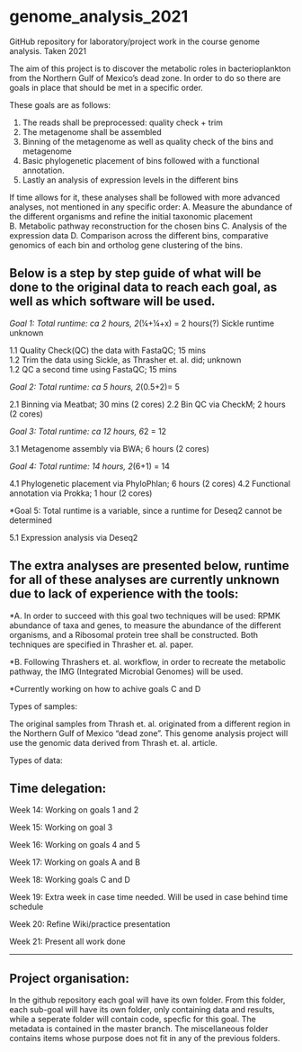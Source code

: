 # genome_analysis_2021
GitHub repository for laboratory/project work in the course genome analysis. Taken 2021


The aim of this project is to discover the metabolic roles in bacterioplankton from the Northern Gulf of Mexico’s dead zone. In order to do so there are goals in place that should be met in a specific order. 

These goals are as follows: 
1.  The reads shall be preprocessed: quality check + trim 
2.  The metagenome shall be assembled  
3.  Binning of the metagenome as well as quality check of the bins and metagenome 
4.  Basic phylogenetic placement of bins followed with a functional annotation. 
5.  Lastly an analysis of expression levels in the different bins 

If time allows for it, these analyses shall be followed with more advanced analyses, not mentioned in any specific order: 
A.  Measure the abundance of the different organisms and refine the initial taxonomic placement  
B.  Metabolic pathway reconstruction for the chosen bins 
C.  Analysis of the expression data 
D.  Comparison across the different bins, comparative genomics of each bin and ortholog gene clustering of the bins. 

Below is a step by step guide of what will be done to the original data to reach each goal, as well as which software will be used. 
-----------------------------------------------------------------------------------------------------------------------------------
*Goal 1: Total runtime: ca 2 hours, 2*(¼+¼+x) = 2 hours(?) Sickle runtime unknown 

1.1 Quality Check(QC) the data with FastaQC; 15 mins  
1.2 Trim the data using Sickle, as Thrasher et. al. did; unknown  
1.2 QC a second time using FastaQC; 15 mins 

*Goal 2: Total runtime: ca 5 hours, 2*(0.5+2)= 5

2.1 Binning via Meatbat; 30 mins (2 cores)
2.2 Bin QC via CheckM; 2 hours (2 cores)  

*Goal 3: Total runtime: ca 12 hours, 6*2 = 12 

3.1 Metagenome assembly via BWA; 6 hours (2 cores) 

*Goal 4: Total runtime: 14 hours, 2*(6+1) = 14 

4.1 Phylogenetic placement via PhyloPhlan; 6 hours (2 cores) 
4.2 Functional annotation via Prokka; 1 hour (2 cores) 

*Goal 5: Total runtime is a variable, since a runtime for Deseq2 cannot be determined 

5.1 Expression analysis via Deseq2 

The extra analyses are presented below, runtime for all of these analyses are currently unknown due to lack of experience with the tools: 
-----------------------------------------------------------------------------------------------------------------------------------------

*A.  In order to succeed with this goal two techniques will be used: RPMK abundance of taxa and genes, to measure the abundance of the different organisms, and a Ribosomal protein tree shall be constructed. Both techniques are specified in Thrasher et. al. paper.

*B.  Following Thrashers et. al. workflow, in order to recreate the metabolic pathway, the IMG (Integrated Microbial Genomes) will be used. 

*Currently working on how to achive goals C and D 




Types of samples: 

The original samples from Thrash et. al. originated from a different region in the Northern Gulf of Mexico “dead zone”. This genome analysis project will use the genomic data derived from Thrash et. al. article. 


Types of data: 

Time delegation: 
----------------
Week 14: 
Working on goals 1 and 2 

Week 15: 
Working on goal 3 

Week 16: 
Working on goals 4 and 5 

Week 17: 
Working on goals A and B 

Week 18: 
Working goals C and D 

Week 19: 
Extra week in case time needed. Will be used in case behind time schedule

Week 20: 
Refine Wiki/practice presentation 

Week 21: 
Present all work done 
__________________________________________________________________________________________________

Project organisation:
---------------------
In the github repository each goal will have its own folder. From this folder, each sub-goal will have its own folder, only containing data and results, while a seperate folder will contain code, specfic for this goal. The metadata is contained in the master branch. The miscellaneous folder contains items whose purpose does not fit in any of the previous folders. 


